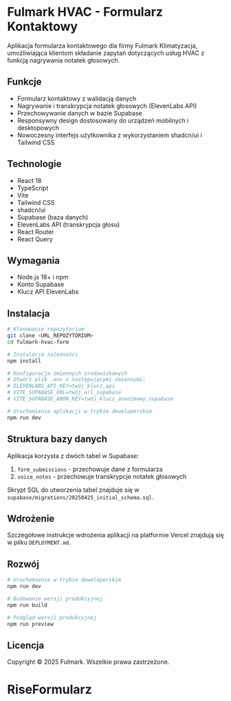 # Fulmark HVAC - Formularz Kontaktowy

Aplikacja formularza kontaktowego dla firmy Fulmark Klimatyzacja, umożliwiająca klientom składanie zapytań dotyczących usług HVAC z funkcją nagrywania notatek głosowych.

## Funkcje

- Formularz kontaktowy z walidacją danych
- Nagrywanie i transkrypcja notatek głosowych (ElevenLabs API)
- Przechowywanie danych w bazie Supabase
- Responsywny design dostosowany do urządzeń mobilnych i desktopowych
- Nowoczesny interfejs użytkownika z wykorzystaniem shadcn/ui i Tailwind CSS

## Technologie

- React 18
- TypeScript
- Vite
- Tailwind CSS
- shadcn/ui
- Supabase (baza danych)
- ElevenLabs API (transkrypcja głosu)
- React Router
- React Query

## Wymagania

- Node.js 18+ i npm
- Konto Supabase
- Klucz API ElevenLabs

## Instalacja

```bash
# Klonowanie repozytorium
git clone <URL_REPOZYTORIUM>
cd fulmark-hvac-form

# Instalacja zależności
npm install

# Konfiguracja zmiennych środowiskowych
# Utwórz plik .env z następującymi zmiennymi:
# ELEVENLABS_API_KEY=twój_klucz_api
# VITE_SUPABASE_URL=twój_url_supabase
# VITE_SUPABASE_ANON_KEY=twój_klucz_anonimowy_supabase

# Uruchomienie aplikacji w trybie deweloperskim
npm run dev
```

## Struktura bazy danych

Aplikacja korzysta z dwóch tabel w Supabase:

1. `form_submissions` - przechowuje dane z formularza
2. `voice_notes` - przechowuje transkrypcje notatek głosowych

Skrypt SQL do utworzenia tabel znajduje się w `supabase/migrations/20250425_initial_schema.sql`.

## Wdrożenie

Szczegółowe instrukcje wdrożenia aplikacji na platformie Vercel znajdują się w pliku `DEPLOYMENT.md`.

## Rozwój

```bash
# Uruchomienie w trybie deweloperskim
npm run dev

# Budowanie wersji produkcyjnej
npm run build

# Podgląd wersji produkcyjnej
npm run preview
```

## Licencja

Copyright © 2025 Fulmark. Wszelkie prawa zastrzeżone.
# RiseFormularz
